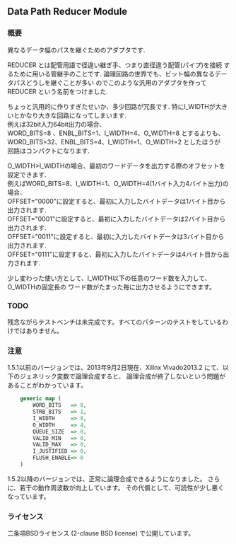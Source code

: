 Data Path Reducer Module
------------------------

### 概要

異なるデータ幅のパスを継ぐためのアダプタです.

REDUCER とは配管用語で径違い継ぎ手、つまり直径違う配管(パイプ)を接続
するために用いる管継手のことです.
論理回路の世界でも、ビット幅の異なるデータパスどうしを継ぐことが多い
のでこのような汎用のアダプタを作って REDUCER という名前をつけました.

ちょっと汎用的に作りすぎたせいか、多少回路が冗長です.
特にI_WIDTHが大きいとかなり大きな回路になってしまいます.    
例えば32bit入力64bit出力の場合、    
WORD_BITS=8 、ENBL_BITS=1、I_WIDTH=4、O_WIDTH=8 とするよりも、    
WORD_BITS=32、ENBL_BITS=4、I_WIDTH=1、O_WIDTH=2 としたほうが    
回路はコンパクトになります.

O_WIDTH>I_WIDTHの場合、最初のワードデータを出力する際のオフセットを設定できます.    
例えばWORD_BITS=8、I_WIDTH=1、O_WIDTH=4(1バイト入力4バイト出力)の場合、    
OFFSET="0000"に設定すると、最初に入力したバイトデータは1バイト目から出力されます.    
OFFSET="0001"に設定すると、最初に入力したバイトデータは2バイト目から出力されます.    
OFFSET="0011"に設定すると、最初に入力したバイトデータは3バイト目から出力されます.    
OFFSET="0111"に設定すると、最初に入力したバイトデータは4バイト目から出力されます.    

少し変わった使い方として、I_WIDTH以下の任意のワード数を入力して、O_WIDTHの固定長の
ワード数がたまった毎に出力させるようにできます。    

### TODO

残念ながらテストベンチは未完成です。すべてのパターンのテストをしているわけではありません。

### 注意

1.5.1以前のバージョンでは、2013年9月2日現在、Xilinx Vivado2013.2 にて、以下のジェネリック変数で論理合成すると、
論理合成が終了しないという問題があることがわかっています。    

```vhdl
    generic map (              
        WORD_BITS   => 8,      
        STRB_BITS   => 1,      
        I_WIDTH     => 8,      
        O_WIDTH     => 4,      
        QUEUE_SIZE  => 0,      
        VALID_MIN   => 0,      
        VALID_MAX   => 0,      
        I_JUSTIFIED => 0,      
        FLUSH_ENABLE=> 0       
    )       
```
1.5.2以降のバージョンでは、正常に論理合成できるようになりました。
さらに、若干の動作周波数が向上しています。
その代償として、可読性が少し悪くなっています。

### ライセンス

二条項BSDライセンス (2-clause BSD license) で公開しています。

